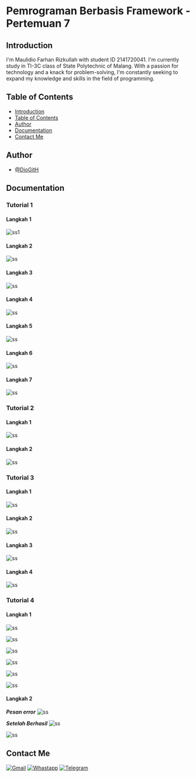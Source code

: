 # Pemrograman Berbasis Framework - Pertemuan 7

## Introduction

I'm Maulidio Farhan Rizkullah with student ID 2141720041. I'm currently study in TI-3C class of State Polytechnic of Malang. With a passion for technology and a knack for problem-solving, I'm constantly seeking to expand my knowledge and skills in the field of programming.

## Table of Contents

- [Introduction](#introduction)
- [Table of Contents](#table-of-contents)
- [Author](#author)
- [Documentation](#documentation)
- [Contact Me](#contact-me)

## Author

- [@DioGitH](https://www.github.com/DioGitH)

## Documentation

### Tutorial 1

#### Langkah 1
![ss1](docs/img/p1ss1.png)

#### Langkah 2
![ss](docs/img/p1ss2.png)

#### Langkah 3
![ss](docs/img/p1ss3.png)

#### Langkah 4
![ss](docs/img/p1ss4.png)

#### Langkah 5
![ss](docs/img/p1ss5.png)

#### Langkah 6
![ss](docs/img/p1ss6.png)

#### Langkah 7
![ss](docs/img/p1ss7.png)

### Tutorial 2

#### Langkah 1
![ss](docs/img/p2ss1.png)

#### Langkah 2
![ss](docs/img/p2ss2.png)

### Tutorial 3

#### Langkah 1
![ss](docs/img/p3ss1.png)

#### Langkah 2
![ss](docs/img/p3ss2.png)

#### Langkah 3
![ss](docs/img/p3ss3.png)

#### Langkah 4
![ss](docs/img/p3ss4.png)

### Tutorial 4

#### Langkah 1
![ss](docs/img/p4ss11.png)

![ss](docs/img/p4ss12.png)

![ss](docs/img/p4ss13.png)

![ss](docs/img/p4ss14.png)

![ss](docs/img/p4ss15.png)

![ss](docs/img/p4ss16.png)

#### Langkah 2

***Pesan error***
![ss](docs/img/p4ss2.png)

***Setelah Berhasil***
![ss](docs/img/p4ss3.png)

![ss](docs/img/p4ss4.png)




## Contact Me

[![Gmail](https://img.shields.io/badge/Gmail-D14836?style=for-the-badge&logo=gmail&logoColor=white)](https://mail.google.com/mail/u/0/?view=cm&tf=1&fs=1&to=maulidiobisnis16@gmail.com)
[![Whastapp](https://img.shields.io/badge/WhatsApp-25D366?style=for-the-badge&logo=whatsapp&logoColor=white)](https://api.whatsapp.com/send/?phone=6285289589391&text&type=phone_number&app_absent=0)
[![Telegram](https://img.shields.io/badge/Telegram-2CA5E0?style=for-the-badge&logo=telegram&logoColor=white)](https://t.me/Maulidio16)





